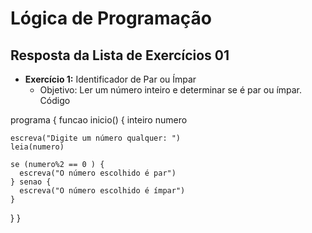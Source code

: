# Lógica de Programação
## Resposta da Lista de Exercícios 01

- **Exercício 1:** Identificador de Par ou Ímpar
    - Objetivo: Ler um número inteiro e determinar se é par ou ímpar.
Código 

programa {
  funcao inicio() {
    inteiro numero
    
    escreva("Digite um número qualquer: ")
    leia(numero)

    se (numero%2 == 0 ) {
      escreva("O número escolhido é par")
    } senao {
      escreva("O número escolhido é ímpar")
    }
    
  }
}
